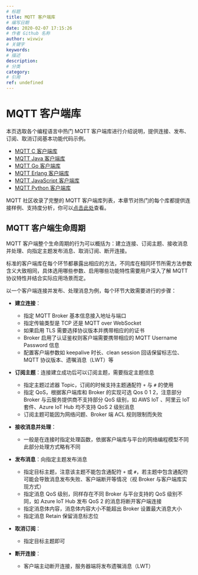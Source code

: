 ```yaml
---
# 标题
title: MQTT 客户端库
# 编写日期
date: 2020-02-07 17:15:26
# 作者 Github 名称
author: wivwiv
# 关键字
keywords:
# 描述
description:
# 分类
category: 
# 引用
ref: undefined
---
```


# MQTT 客户端库

本页选取各个编程语言中热门 MQTT 客户端库进行介绍说明，提供连接、发布、订阅、取消订阅基本功能代码示例。

- [MQTT C 客户端库](./c.md)
- [MQTT Java 客户端库](./java.md)
- [MQTT Go 客户端库](./go.md)
- [MQTT Erlang 客户端库](./erlang.md)
- [MQTT JavaScript 客户端库](./javascript.md)
- [MQTT Python 客户端库](./python.md)

MQTT 社区收录了完整的 MQTT 客户端库列表，本章节对热门的每个库都提供连接样例、支持度分析，你可以[点击此处](https://github.com/mqtt/mqtt.github.io/wiki/libraries)查看。


## MQTT 客户端生命周期

MQTT 客户端整个生命周期的行为可以概括为：建立连接、订阅主题、接收消息并处理、向指定主题发布消息、取消订阅、断开连接。

标准的客户端库在每个环节都暴露出相应的方法，不同库在相同环节所需方法参数含义大致相同，具体选用哪些参数、启用哪些功能特性需要用户深入了解 MQTT 协议特性并结合实际应用场景而定。

以一个客户端连接并发布、处理消息为例，每个环节大致需要进行的步骤：

- **建立连接**：
  
  - 指定 MQTT Broker 基本信息接入地址与端口
  - 指定传输类型是 TCP 还是 MQTT over WebSocket
  - 如果启用 TLS 需要选择协议版本并携带相应的的证书
  - Broker 启用了认证鉴权则客户端需要携带相应的 MQTT Username Password 信息
  - 配置客户端参数如 keepalive 时长、clean session 回话保留标志位、MQTT 协议版本、遗嘱消息（LWT）等
  
- **订阅主题**：连接建立成功后可以订阅主题，需要指定主题信息

  - 指定主题过滤器 Topic，订阅的时候支持主题通配符 `+` 与 `#` 的使用
  - 指定 QoS，根据客户端库和 Broker 的实现可选  Qos 0 1 2，注意部分 Broker 与云服务提供商不支持部分 QoS 级别，如 AWS IoT 、阿里云 IoT 套件、Azure IoT Hub 均不支持 QoS 2 级别消息
  - 订阅主题可能因为网络问题、Broker 端 ACL 规则限制而失败

- **接收消息并处理**：

  - 一般是在连接时指定处理函数，依据客户端库与平台的网络编程模型不同此部分处理方式略有不同

- **发布消息**：向指定主题发布消息

  - 指定目标主题，注意该主题不能包含通配符 `+` 或 `#`，若主题中包含通配符可能会导致消息发布失败、客户端断开等情况（视 Broker 与客户端库实现方式）
  - 指定消息 QoS 级别，同样存在不同 Broker 与平台支持的 QoS 级别不同，如 Azure IoT Hub 发布 QoS 2 的消息将断开客户端连接
  - 指定消息体内容，消息体内容大小不能超出 Broker 设置最大消息大小
  - 指定消息 Retain 保留消息标志位

- **取消订阅**：

  - 指定目标主题即可

- **断开连接**：

  - 客户端主动断开连接，服务器端将发布遗嘱消息（LWT）

